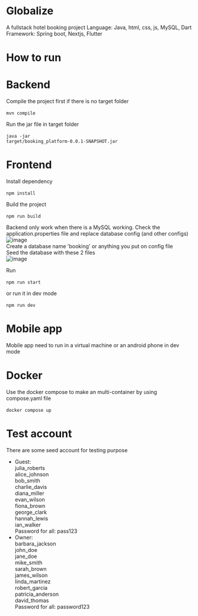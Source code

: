 # Globalize
 A fullstack hotel booking project
 Language: Java, html, css, js, MySQL, Dart
 Framework: Spring boot, Nextjs, Flutter
# How to run
# Backend
 Compile the project first if there is no target folder <br /><br />
 <code>mvn compile</code>

 Run the jar file in target folder<br /><br />
 <code>java -jar target/booking_platform-0.0.1-SNAPSHOT.jar</code>

# Frontend
 Install dependency<br /><br />
 <code>npm install</code>

 Build the project<br /><br />
 <code>npm run build</code>

 Backend only work when there is a MySQL working. Check the application.properties file and replace database config (and other configs)
 ![image](https://github.com/user-attachments/assets/c2f264f8-1ade-4bcf-a47b-5d9ebc53b767)<br />
 Create a database name 'booking' or anything you put on config file<br />
 Seed the database with these 2 files<br />
 ![image](https://github.com/user-attachments/assets/81ba5880-e0b3-4c89-9822-8cd32cc32ac9)<br />

 Run<br /><br />
 <code>npm run start</code>

 or run it in dev mode<br /><br />
 <code>npm run dev</code>

 # Mobile app
 Mobile app need to run in a virtual machine or an android phone in dev mode

 # Docker
 Use the docker compose to make an multi-container by using compose.yaml file<br /><br />
 <code>docker compose up</code>

 # Test account
 There are some seed account for testing purpose
 - Guest:<br />
   julia_roberts<br />
   alice_johnson<br />
   bob_smith<br />
   charlie_davis<br />
   diana_miller<br />
   evan_wilson<br />
   fiona_brown<br />
   george_clark<br />
   hannah_lewis<br />
   ian_walker<br />
   Password for all: pass123<br />
 - Owner:<br />
   barbara_jackson<br />
   john_doe<br />
   jane_doe<br />
   mike_smith<br />
   sarah_brown<br />
   james_wilson<br />
   linda_martinez<br />
   robert_garcia<br />
   patricia_anderson<br />
   david_thomas<br />
   Password for all: password123<br />
